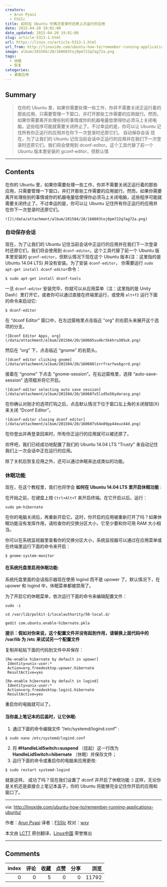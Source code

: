 ```yaml
---
creators:
  - Arun Pyasi
  - FSSlc
title: 如何在 Ubuntu 中再次登录时还原上次运行的应用
date: 2015-04-20 19:01:00
date_updated: 2015-04-20 19:01:00
slug: article-5313-1.html
url: https://linux.cn/article-5313-1.html
url_from: http://linoxide.com/ubuntu-how-to/remember-running-applications-ubuntu/
image: album/201504/20/160603toj0pm722q7ag72a.png
tags:
  - 休眠
  - 恢复
categories:
  - 桌面应用
---
```


## Summary

> 在你的 Ubuntu 里，如果你需要处理一些工作，你并不需要关闭正运行着的那些应用，只需要管理一下窗口，并打开那些工作需要的应用就行。然而，如果你需要离开处理些别的事情或你的机器电量低使得你必须马上关闭电脑，这些程序可能就需要关闭终止了。不过幸运的是，你可以让 Ubuntu 记住所有你正运行的应用并在你下一次登录时还原它们。  自动保存会话 现在，为了让我们的 Ubuntu 记住当前会话中正运行的应用并在我们下一次登录时还原它们，我们将会使用到 dconf-editor。这个工具代替了前一个 Ubuntu 版本里安装的 gconf-editor，但默认情

***

<!-- more -->

## Contents

在你的 Ubuntu 里，如果你需要处理一些工作，你并不需要关闭正运行着的那些应用，只需要管理一下窗口，并打开那些工作需要的应用就行。然而，如果你需要离开处理些别的事情或你的机器电量低使得你必须马上关闭电脑，这些程序可能就需要关闭终止了。不过幸运的是，你可以让 Ubuntu 记住所有你正运行的应用并在你下一次登录时还原它们。

`![](/data/attachment/album/201504/20/160603toj0pm722q7ag72a.png)`

### 自动保存会话

现在，为了让我们的 Ubuntu 记住当前会话中正运行的应用并在我们下一次登录时还原它们，我们将会使用到 `dconf-editor`。这个工具代替了前一个 Ubuntu 版本里安装的 `gconf-editor`，但默认情况下现在这个 Ubuntu 版本(注：这里指的是 Ubuntu 14.04 LTS) 并没有安装。为了安装 `dconf-editor`， 你需要运行 `sudo apt-get install dconf-editor`命令：

```shell
$ sudo apt-get install dconf-tools
```

一旦 `dconf-editor` 安装完毕，你就可以从应用菜单（注：这里指的是 Unity Dash）里打开它，或者你可以通过直接在终端里运行，或使用 `alt+f2` 运行下面的命令来启动它:

```shell
$ dconf-editor
```

在 “dconf Editor” 窗口中，在左边窗格里点击临近 "org" 的右箭头来展开这个选项的分支。

`![Dconf Editor Apps, org](/data/attachment/album/201504/20/160605vu4kr5kkhru305uk.png)`

然后在 “org” 下，点击临近 “gnome” 的右箭头。

`![dconf editor clicking gnome](/data/attachment/album/201504/20/160606lzrrfrarfws6gcrd.png)`

接着在 “gnome” 下点击 “gnome-session”。在右边窗格里，选择 “auto-save-session” 选项框并将它开启。

`![dconf-editor selecting auto save session](/data/attachment/album/201504/20/160607x5lzd5o56ydaracg.png)`

在你确认对刚才的选项打钩之后，点击默认情况下位于窗口左上角的关闭按钮(X)来关闭 “Dconf Editor”。

`![dconf-editor closing dconf editor](/data/attachment/album/201504/20/160607s64e89pp44euz44d.png)`

在你登出并再登录回来时，所有你正运行的应用就可以被还原了。

欢呼吧，我们已经成功地配置了我们的 Ubuntu 14.04 LTS "Trusty" 来自动记住我们上一次会话中正在运行的应用。

除了关机后恢复应用之外，还可以通过休眠来达成类似的功能。

### 休眠功能

现在，在这个教程里，我们也将学会 **如何在 Ubuntu 14.04 LTS 里开启休眠功能** :

在开始之前，在键盘上按 `Ctrl+Alt+T` 来开启终端。在它开启以后，运行：

```shell
sudo pm-hibernate
```

在你的电脑关闭后，再重新开启它。这时，你开启的应用被重新打开了吗？如果休眠功能没有发挥作用，请检查你的交换分区大小，它至少要和你可用 RAM 大小相当。

你可以在系统监视器里查看你的交换分区大小，系统监视器可以通过在应用菜单或在终端里运行下面的命令来开启：

```shell
$ gnome-system-monitor
```

#### 在系统托盘里启用休眠功能:

系统托盘里面的会话指示器现在使用 logind 而不是 upower 了。默认情况下，在 upower 和 logind 中，休眠菜单都被禁用了。

为了开启它的休眠菜单，依次运行下面的命令来编辑配置文件：

```shell
sudo -i

cd /var/lib/polkit-1/localauthority/50-local.d/

gedit com.ubuntu.enable-hibernate.pkla
```

**提示：假如对你来说，这个配置文件并没有起到作用，请替换上面代码中的 /var/lib 为 /etc 来试试另一个配置文件**

复制并粘贴下面的代码到文件中并保存：

```shell
[Re-enable hibernate by default in upower]
 Identity=unix-user:*
 Action=org.freedesktop.upower.hibernate
 ResultActive=yes

[Re-enable hibernate by default in logind]
 Identity=unix-user:*
 Action=org.freedesktop.login1.hibernate
 ResultActive=yes
```

重启你的电脑就可以了。

#### 当你盖上笔记本的后盖时，让它休眠:

1. 通过下面的命令编辑文件 “/etc/systemd/logind.conf” :  

```shell
$ sudo nano /etc/systemd/logind.conf
```
2. 将 **#HandleLidSwitch=suspend** （挂起）这一行改为 **HandleLidSwitch=hibernate** （休眠）并保存文件；
3. 运行下面的命令或重启你的电脑来应用更改:  

```shell
$ sudo restart systemd-logind
```

就是这样。 成功了吗？现在我们设置了 dconf 并开启了休眠功能 :) 这样，无论你是关机还是直接合上笔记本盖子，你的 Ubuntu 将能够完全记住你开启的应用和窗口了。

---

via: <http://linoxide.com/ubuntu-how-to/remember-running-applications-ubuntu/>

作者：[Arun Pyasi](http://linoxide.com/author/arunp/) 译者：[FSSlc](https://github.com/FSSlc) 校对：[wxy](https://github.com/wxy)

本文由 [LCTT](https://github.com/LCTT/TranslateProject) 原创翻译，[Linux中国](https://linux.cn/) 荣誉推出

***

## Comments


|   index |   评论 |   收藏 |   点赞 |   分享 |   浏览 |
|--------:|-------:|-------:|-------:|-------:|-------:|
|       0 |      0 |      5 |      0 |      0 |  11792 |
